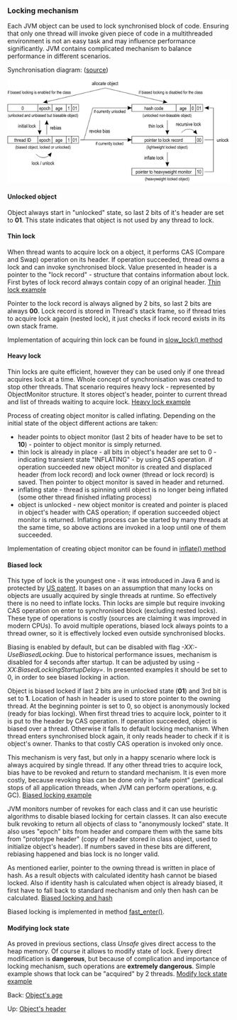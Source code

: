 ### Locking mechanism

Each JVM object can be used to lock synchronised block of code. Ensuring that only one thread will invoke given piece of code
in a multithreaded environment is not an easy task and may influence performance significantly. JVM contains complicated
mechanism to balance performance in different scenarios.

Synchronisation diagram: ([source](https://wiki.openjdk.java.net/display/HotSpot/Synchronization))

![locking scheme](../../../../../../resources/Synchronization.gif)

#### Unlocked object

Object always start in "unlocked" state, so last 2 bits of it's header are set to **01**. This state indicates that object
is not used by any thread to lock.

#### Thin lock

When thread wants to acquire lock on a object, it performs CAS (Compare and Swap) operation on its header. If operation succeeded,
thread owns a lock and can invoke synchronised block. Value presented in header is a pointer to the "lock record" - structure
that contains information about lock. First bytes of lock record always contain copy of an original header. [Thin lock example](ThinLock.java)

Pointer to the lock record is always aligned by 2 bits, so last 2 bits are always **00**. Lock record is stored in Thread's
stack frame, so if thread tries to acquire lock again (nested lock), it just checks if lock record exists in its own stack frame.

Implementation of acquiring thin lock can be found in [slow_lock() method](http://hg.openjdk.java.net/jdk8u/jdk8u/hotspot/file/574c3b0cf3e5/src/share/vm/runtime/synchronizer.cpp#l226)

#### Heavy lock

Thin locks are quite efficient, however they can be used only if one thread acquires lock at a time. Whole concept of synchronisation
was created to stop other threads. That scenario requires heavy lock - represented by ObjectMonitor structure. It stores
object's header, pointer to current thread and list of threads waiting to acquire lock. [Heavy lock example](HeavyLock.java)

Process of creating object monitor is called inflating. Depending on the initial state of the object different actions are taken:
* header points to object monitor (last 2 bits of header have to be set to **10**) - pointer to object monitor is simply returned.
* thin lock is already in place - all bits in object's header are set to 0 - indicating transient state "INFLATING" - by using CAS operation.
if operation succeeded new object monitor is created and displaced header (from lock record) and lock owner (thread or lock record) is saved.
Then pointer to object monitor is saved in header and returned.
* inflating state - thread is spinning until object is no longer being inflated (some other thread finished inflating process)
* object is unlocked - new object monitor is created and pointer is placed in object's header with CAS operation; if operation
succeeded object monitor is returned.
Inflating process can be started by many threads at the same time, so above actions are invoked in a loop until one of them
succeeded.

Implementation of creating object monitor can be found in [inflate() method](http://hg.openjdk.java.net/jdk8u/jdk8u/hotspot/file/574c3b0cf3e5/src/share/vm/runtime/synchronizer.cpp#l1197)

#### Biased lock

This type of lock is the youngest one - it was introduced in Java 6 and is protected by [US patent](https://patents.google.com/patent/US7814488).
It bases on an assumption that many locks on objects are usually acquired by single threads at runtime. So effectively there
is no need to inflate locks. Thin locks are simple but require invoking CAS operation on enter to synchronised block (excluding nested locks).
These type of operations is costly (sources are claiming it was improved in modern CPUs). To avoid multiple operations,
biased lock always points to a thread owner, so it is effectively locked even outside synchronised blocks.

Biasing is enabled by default, but can be disabled with flag *-XX:-UseBiasedLocking*. Due to historical performance issues,
mechanism is disabled for 4 seconds after startup. It can be adjusted by using *-XX:BiasedLockingStartupDelay=<delay in ms>*.
In presented examples it should be set to 0, in order to see biased locking in action.

Object is biased locked if last 2 bits are in unlocked state (**01**) and 3rd bit is set to **1**. Location of hash in header
is used to store pointer to the owning thread. At the beginning pointer is set to 0, so object is anonymously locked (ready for bias locking).
When first thread tries to acquire lock, pointer to it is put to the header by CAS operation. If operation succeeded,
object is biased over a thread. Otherwise it falls to default locking mechanism. When thread enters synchronised block again,
it only reads header to check if it is object's owner. Thanks to that costly CAS operation is invoked only once.

This mechanism is very fast, but only in a happy scenario where lock is always acquired by single thread. If any other thread
tries to acquire lock, bias have to be revoked and return to standard mechanism. It is even more costly, because revoking bias
can be done only in "safe point" (periodical stops of all application threads, when JVM can perform operations, e.g. GC). [Biased locking example](BiasedLock.java)

JVM monitors number of revokes for each class and it can use heuristic algorithms to disable biased locking for certain classes.
It can also execute bulk revoking to return all objects of class to "anonymously locked" state. It also uses "epoch" bits
from header and compare them with the same bits from "prototype header" (copy of header stored in class object, used to initialize object's header).
If numbers saved in these bits are different, rebiasing happened and bias lock is no longer valid.

As mentioned earlier, pointer to the owning thread is written in place of hash. As a result objects with calculated identity
hash cannot be biased locked. Also if identity hash is calculated when object is already biased, it first have to fall back
to standard mechanism and only then hash can be calculated. [Biased locking and hash](BiasedLockWithHash.java)

Biased locking is implemented in method [fast_enter()](http://hg.openjdk.java.net/jdk8u/jdk8u/hotspot/file/574c3b0cf3e5/src/share/vm/runtime/synchronizer.cpp#l168).

#### Modifying lock state

As proved in previous sections, class *Unsafe* gives direct access to the heap memory. Of course it allows to modify state
of lock. Every direct modification is **dangerous**, but because of complication and importance of locking mechanism, such operations
are **extremely dangerous**. Simple example shows that lock can be "acquired" by 2 threads. [Modify lock state example](ModifyLockState.java)

Back: [Object's age](../age/readme.md)

Up: [Object's header](../readme.md)
